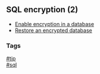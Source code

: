 ## SQL encryption (2)

- [Enable encryption in a database](enable-encryption-database.md)
- [Restore an encrypted database](restore-encrypted-database.md)

### Tags
[#tip](../../tips.md)  
[#sql](../sql.md)